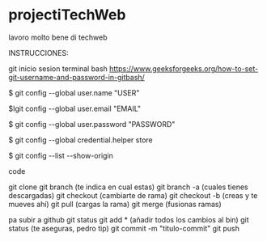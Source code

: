# projectiTechWeb
lavoro molto bene di techweb


INSTRUCCIONES:

git inicio sesion terminal bash
https://www.geeksforgeeks.org/how-to-set-git-username-and-password-in-gitbash/


$ git config --global user.name "USER"

$Igit config --global user.email "EMAIL"

$ git config --global user.password "PASSWORD"

$ git config --global credential.helper store

$ git config --list --show-origin


code

git clone <link>
git branch (te indica en cual estas)
git branch -a (cuales tienes descargadas)
git checkout (cambiarte de rama)
git checkout -b <nombre rama> (creas y te mueves ahí)
git pull (cargas la rama)
git merge <nombre rama>  (fusionas ramas)

pa subir a github
git status
git add * (añadir todos los cambios al bin)
git status (te aseguras, pedro tip)
git commit -m "titulo-commit" 
git push
